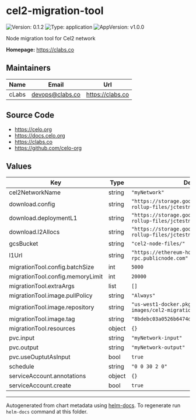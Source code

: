 # cel2-migration-tool

![Version: 0.1.2](https://img.shields.io/badge/Version-0.1.2-informational?style=flat-square) ![Type: application](https://img.shields.io/badge/Type-application-informational?style=flat-square) ![AppVersion: v1.0.0](https://img.shields.io/badge/AppVersion-v1.0.0-informational?style=flat-square)

Node migration tool for Cel2 network

**Homepage:** <https://clabs.co>

## Maintainers

| Name | Email | Url |
| ---- | ------ | --- |
| cLabs | <devops@clabs.co> | <https://clabs.co> |

## Source Code

* <https://celo.org>
* <https://docs.celo.org>
* <https://clabs.co>
* <https://github.com/celo-org>

## Values

| Key | Type | Default | Description |
|-----|------|---------|-------------|
| cel2NetworkName | string | `"myNetwork"` |  |
| download.config | string | `"https://storage.googleapis.com/cel2-rollup-files/jctestnet/config.json"` |  |
| download.deploymentL1 | string | `"https://storage.googleapis.com/cel2-rollup-files/jctestnet/deployment-l1.json"` |  |
| download.l2Allocs | string | `"https://storage.googleapis.com/cel2-rollup-files/jctestnet/l2-allocs.json"` |  |
| gcsBucket | string | `"cel2-node-files/"` |  |
| l1Url | string | `"https://ethereum-holesky-rpc.publicnode.com"` |  |
| migrationTool.config.batchSize | int | `5000` |  |
| migrationTool.config.memoryLimit | int | `20000` |  |
| migrationTool.extraArgs | list | `[]` |  |
| migrationTool.image.pullPolicy | string | `"Always"` |  |
| migrationTool.image.repository | string | `"us-west1-docker.pkg.dev/devopsre/dev-images/cel2-migration-tool"` |  |
| migrationTool.image.tag | string | `"8bdebc03a0526b6474dfba468884116ee1366907"` |  |
| migrationTool.resources | object | `{}` |  |
| pvc.input | string | `"myNetwork-input"` |  |
| pvc.output | string | `"myNetwork-output"` |  |
| pvc.useOuptutAsInput | bool | `true` |  |
| schedule | string | `"0 0 30 2 0"` |  |
| serviceAccount.annotations | object | `{}` |  |
| serviceAccount.create | bool | `true` |  |

----------------------------------------------
Autogenerated from chart metadata using [helm-docs](https://github.com/norwoodj/helm-docs). To regenerate run `helm-docs` command at this folder.
